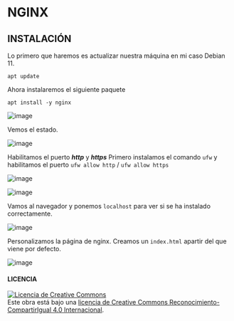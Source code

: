 # NGINX
## INSTALACIÓN
Lo primero que haremos es actualizar nuestra máquina en mi caso Debian 11.

`apt update`

Ahora instalaremos el siguiente paquete

`apt install -y nginx`

![image](https://user-images.githubusercontent.com/91204696/211600496-81848b6c-b641-4efc-9727-762420d9ead7.png)

Vemos el estado.

![image](https://user-images.githubusercontent.com/91204696/211750455-8271c6f5-ae5d-4e8b-9bb6-3f26f4f91193.png)

Habilitamos el puerto ***http*** y ***https***
Primero instalamos el comando `ufw` y habilitamos el puerto `ufw allow http` / `ufw allow https`

![image](https://user-images.githubusercontent.com/91204696/211745024-a03a64f0-4283-4e03-945a-266ee7ce66c0.png)

![image](https://user-images.githubusercontent.com/91204696/211745171-a873c7c8-2ded-4c05-b9f0-c54317c4ce57.png)

Vamos al navegador y ponemos `localhost` para ver si se ha instalado correctamente.

![image](https://user-images.githubusercontent.com/91204696/211750068-7cd6babe-9c9c-4485-9652-21cd45efd3b4.png)

Personalizamos la página de nginx. Creamos un `index.html` apartir del que viene por defecto.

![image](https://user-images.githubusercontent.com/91204696/211751244-32f83c39-1da5-407f-afa5-5435320f6746.png)


#### LICENCIA

<a rel="license" href="http://creativecommons.org/licenses/by-sa/4.0/"><img alt="Licencia de Creative Commons" style="border-width:0" src="https://i.creativecommons.org/l/by-sa/4.0/88x31.png" /></a><br />Este obra está bajo una <a rel="license" href="http://creativecommons.org/licenses/by-sa/4.0/">licencia de Creative Commons Reconocimiento-CompartirIgual 4.0 Internacional</a>.
